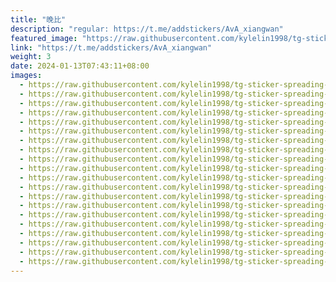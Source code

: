 ```yaml
---
title: "晚比"
description: "regular: https://t.me/addstickers/AvA_xiangwan"
featured_image: "https://raw.githubusercontent.com/kylelin1998/tg-sticker-spreading-worldwide-images/main/img/cdbe8049-690b-4385-8b3c-4dad1e81aef3.jpg"
link: "https://t.me/addstickers/AvA_xiangwan"
weight: 3
date: 2024-01-13T07:43:11+08:00
images:
  - https://raw.githubusercontent.com/kylelin1998/tg-sticker-spreading-worldwide-images/main/img/cdbe8049-690b-4385-8b3c-4dad1e81aef3.jpg
  - https://raw.githubusercontent.com/kylelin1998/tg-sticker-spreading-worldwide-images/main/img/ee0f8c5a-5b28-4ff9-bc4c-b644a7d4f60c.jpg
  - https://raw.githubusercontent.com/kylelin1998/tg-sticker-spreading-worldwide-images/main/img/e946fb43-d3e1-4c7a-bd4f-af8cdf1fcb07.jpg
  - https://raw.githubusercontent.com/kylelin1998/tg-sticker-spreading-worldwide-images/main/img/13ca1aa2-ab3b-4168-a501-cdc0e31f4b74.jpg
  - https://raw.githubusercontent.com/kylelin1998/tg-sticker-spreading-worldwide-images/main/img/cd812e4f-687e-4aff-945b-380e09c53362.jpg
  - https://raw.githubusercontent.com/kylelin1998/tg-sticker-spreading-worldwide-images/main/img/52dd3a41-464e-42bd-95a1-470c3d3f8074.jpg
  - https://raw.githubusercontent.com/kylelin1998/tg-sticker-spreading-worldwide-images/main/img/8b5426d3-e912-4bbb-9236-2bc28a73d932.jpg
  - https://raw.githubusercontent.com/kylelin1998/tg-sticker-spreading-worldwide-images/main/img/e689b349-9712-4391-aa80-7343b75198bf.jpg
  - https://raw.githubusercontent.com/kylelin1998/tg-sticker-spreading-worldwide-images/main/img/194271dc-bd2d-415c-90e0-4a3a7c059d29.jpg
  - https://raw.githubusercontent.com/kylelin1998/tg-sticker-spreading-worldwide-images/main/img/ff95e95e-c741-4169-8a92-69864ba69512.jpg
  - https://raw.githubusercontent.com/kylelin1998/tg-sticker-spreading-worldwide-images/main/img/e5886e8a-45e4-4917-a832-c96d8d8df23c.jpg
  - https://raw.githubusercontent.com/kylelin1998/tg-sticker-spreading-worldwide-images/main/img/5bbab6de-d715-44aa-b32f-10953f9851de.jpg
  - https://raw.githubusercontent.com/kylelin1998/tg-sticker-spreading-worldwide-images/main/img/7e6f78b2-1812-4a4c-a7dd-7460857cda0f.jpg
  - https://raw.githubusercontent.com/kylelin1998/tg-sticker-spreading-worldwide-images/main/img/9522da05-18ee-4355-a8d0-936dad2b1f4f.jpg
  - https://raw.githubusercontent.com/kylelin1998/tg-sticker-spreading-worldwide-images/main/img/43a6224a-1aaa-48be-b4ed-a60d2830d16d.jpg
  - https://raw.githubusercontent.com/kylelin1998/tg-sticker-spreading-worldwide-images/main/img/1c3454f0-ecc7-42f3-9849-b526c81bd503.jpg
  - https://raw.githubusercontent.com/kylelin1998/tg-sticker-spreading-worldwide-images/main/img/05b4afba-1f9f-4fb0-98e1-eec7eb083b14.jpg
  - https://raw.githubusercontent.com/kylelin1998/tg-sticker-spreading-worldwide-images/main/img/afe9fcbd-540a-4f6b-b7cc-8ef5188a35ef.jpg
  - https://raw.githubusercontent.com/kylelin1998/tg-sticker-spreading-worldwide-images/main/img/41cc7b9f-a208-48c1-a0e4-652e1705c334.jpg
  - https://raw.githubusercontent.com/kylelin1998/tg-sticker-spreading-worldwide-images/main/img/80f19ef5-e5cf-465f-8d19-01763dce1cb5.jpg
---
```

